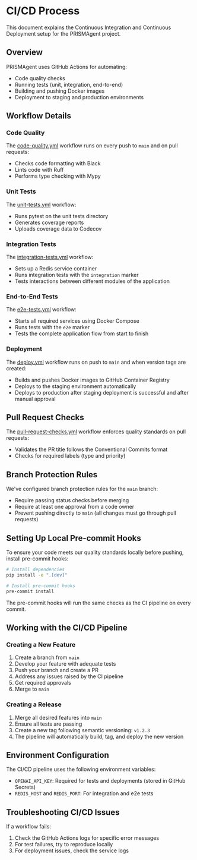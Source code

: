 # CI/CD Process

This document explains the Continuous Integration and Continuous Deployment setup for the PRISMAgent project.

## Overview

PRISMAgent uses GitHub Actions for automating:
- Code quality checks
- Running tests (unit, integration, end-to-end)
- Building and pushing Docker images
- Deployment to staging and production environments

## Workflow Details

### Code Quality

The [code-quality.yml](../.github/workflows/code-quality.yml) workflow runs on every push to `main` and on pull requests:
- Checks code formatting with Black
- Lints code with Ruff
- Performs type checking with Mypy

### Unit Tests

The [unit-tests.yml](../.github/workflows/unit-tests.yml) workflow:
- Runs pytest on the unit tests directory
- Generates coverage reports
- Uploads coverage data to Codecov

### Integration Tests

The [integration-tests.yml](../.github/workflows/integration-tests.yml) workflow:
- Sets up a Redis service container
- Runs integration tests with the `integration` marker
- Tests interactions between different modules of the application

### End-to-End Tests

The [e2e-tests.yml](../.github/workflows/e2e-tests.yml) workflow:
- Starts all required services using Docker Compose
- Runs tests with the `e2e` marker
- Tests the complete application flow from start to finish

### Deployment

The [deploy.yml](../.github/workflows/deploy.yml) workflow runs on push to `main` and when version tags are created:
- Builds and pushes Docker images to GitHub Container Registry
- Deploys to the staging environment automatically
- Deploys to production after staging deployment is successful and after manual approval

## Pull Request Checks

The [pull-request-checks.yml](../.github/workflows/pull-request-checks.yml) workflow enforces quality standards on pull requests:
- Validates the PR title follows the Conventional Commits format
- Checks for required labels (type and priority)

## Branch Protection Rules

We've configured branch protection rules for the `main` branch:
- Require passing status checks before merging
- Require at least one approval from a code owner
- Prevent pushing directly to `main` (all changes must go through pull requests)

## Setting Up Local Pre-commit Hooks

To ensure your code meets our quality standards locally before pushing, install pre-commit hooks:

```bash
# Install dependencies
pip install -e ".[dev]"

# Install pre-commit hooks
pre-commit install
```

The pre-commit hooks will run the same checks as the CI pipeline on every commit.

## Working with the CI/CD Pipeline

### Creating a New Feature

1. Create a branch from `main`
2. Develop your feature with adequate tests
3. Push your branch and create a PR
4. Address any issues raised by the CI pipeline
5. Get required approvals
6. Merge to `main`

### Creating a Release

1. Merge all desired features into `main`
2. Ensure all tests are passing
3. Create a new tag following semantic versioning: `v1.2.3`
4. The pipeline will automatically build, tag, and deploy the new version

## Environment Configuration

The CI/CD pipeline uses the following environment variables:

- `OPENAI_API_KEY`: Required for tests and deployments (stored in GitHub Secrets)
- `REDIS_HOST` and `REDIS_PORT`: For integration and e2e tests

## Troubleshooting CI/CD Issues

If a workflow fails:

1. Check the GitHub Actions logs for specific error messages
2. For test failures, try to reproduce locally
3. For deployment issues, check the service logs
